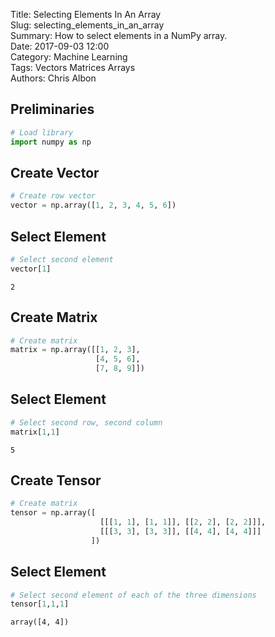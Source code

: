 Title: Selecting Elements In An Array  
Slug: selecting_elements_in_an_array     
Summary: How to select elements in a NumPy array.     
Date: 2017-09-03 12:00  
Category: Machine Learning  
Tags: Vectors Matrices Arrays  
Authors: Chris Albon 

## Preliminaries


```python
# Load library
import numpy as np
```

## Create Vector


```python
# Create row vector
vector = np.array([1, 2, 3, 4, 5, 6])
```

## Select Element


```python
# Select second element
vector[1]
```




    2



## Create Matrix


```python
# Create matrix
matrix = np.array([[1, 2, 3],
                   [4, 5, 6],
                   [7, 8, 9]])
```

## Select Element


```python
# Select second row, second column
matrix[1,1]
```




    5



## Create Tensor


```python
# Create matrix
tensor = np.array([
                    [[[1, 1], [1, 1]], [[2, 2], [2, 2]]],
                    [[[3, 3], [3, 3]], [[4, 4], [4, 4]]]
                  ])
```

## Select Element


```python
# Select second element of each of the three dimensions
tensor[1,1,1]
```




    array([4, 4])


